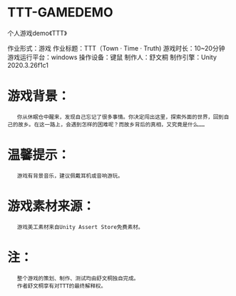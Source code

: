 # TTT-GAMEDEMO
个人游戏demo《TTT》


作业形式：游戏
作业标题：TTT（Town · Time · Truth)
游戏时长：10~20分钟
游戏运行平台：windows
操作设备：键鼠
制作人：舒文桐 
制作引擎：Unity 2020.3.26f1c1

# 游戏背景：
       你从休眠仓中醒来，发现自己忘记了很多事情。你决定闯出这里，探索外面的世界，回到自己的故乡。在这一路上，会遇到怎样的困难呢？而故乡背后的真相，又究竟是什么……

#  温馨提示：
       游戏有背景音乐，建议佩戴耳机或音响游玩。

#  游戏素材来源：
       游戏美工素材来自Unity Assert Store免费素材。
 
#  注：
       整个游戏的策划、制作、测试均由舒文桐独自完成。
       作者舒文桐享有对TTT的最终解释权。


